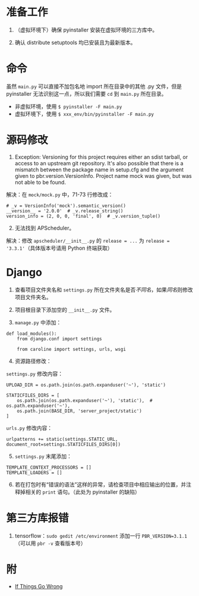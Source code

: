 # 准备工作

1. （虚拟环境下）确保 pyinstaller 安装在虚拟环境的三方库中。

2. 确认 distribute setuptools 均已安装且为最新版本。


# 命令

虽然 `main.py` 可以直接不加包名地 import 所在目录中的其他 .py 文件，但是 pyinstaller 无法识别这一点，所以我们需要 `cd` 到 `main.py` 所在目录。

  * 非虚拟环境，使用 `$ pyinstaller -F main.py`
  * 虚拟环境下，使用 `$ xxx_env/bin/pyinstaller -F main.py`


# 源码修改

1. Exception: Versioning for this project requires either an sdist tarball, or access to an upstream git repository. It's also possible that there is a mismatch between the package name in setup.cfg and the argument given to pbr.version.VersionInfo. Project name mock was given, but was not able to be found.

  解决：在 `mock/mock.py` 中，71-73 行修改成：
  ```
  # _v = VersionInfo('mock').semantic_version()
  __version__ = '2.0.0'  # _v.release_string()
  version_info = (2, 0, 0, 'final', 0)  # _v.version_tuple()
  ```
  
2. 无法找到 APScheduler。

  解决：修改 `apscheduler/__init__.py` 的 `release = ...` 为 `release = '3.3.1'`（具体版本号请用 Python 终端获取）


# Django

1. 查看项目文件夹名和 `settings.py` 所在文件夹名是否*不同名*，如果*同名*则修改项目文件夹名。

2. 项目根目录下添加空的 `__init__.py` 文件。

3. `manage.py` 中添加：
  ```
  def load_modules():
      from django.conf import settings
  
      from caroline import settings, urls, wsgi
  ```
  
4. 资源路径修改：

`settings.py` 修改内容：
  ```
  UPLOAD_DIR = os.path.join(os.path.expanduser('~'), 'static')

  STATICFILES_DIRS = [
      os.path.join(os.path.expanduser('~'), 'static'),  # os.path.expanduser('~'),
      os.path.join(BASE_DIR, 'server_project/static')
  ]
  ```
  
`urls.py` 修改内容：
  ```
  urlpatterns += static(settings.STATIC_URL, document_root=settings.STATICFILES_DIRS[0])
  ```
  
5. `settings.py` 末尾添加：
  ```
  TEMPLATE_CONTEXT_PROCESSORS = []
  TEMPLATE_LOADERS = []
  ```
  
6. 若在打包时有“错误的语法”这样的异常，请检查项目中相应输出的位置，并注释掉相关的 `print` 语句。（此处为 pyinstaller 的缺陷）


# 第三方库报错

1. tensorflow：`sudo gedit /etc/environment` 添加一行 `PBR_VERSION=3.1.1`（可以用 `pbr -v` 查看版本号）


# 附

* [If Things Go Wrong](https://github.com/pyinstaller/pyinstaller/wiki/If-Things-Go-Wrong)
